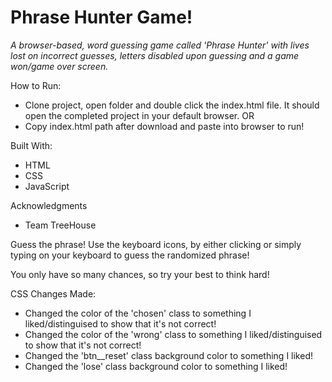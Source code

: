# Phrase Hunter Game!

*A browser-based, word guessing game called 'Phrase Hunter' with lives lost on incorrect guesses, letters disabled upon guessing and a game won/game over screen.*

How to Run: 
 - Clone project, open folder and double click the index.html file. It should open the completed project in your default browser. 
    OR 
 - Copy index.html path after download and paste into browser to run!

Built With: 
 - HTML
 - CSS
 - JavaScript

Acknowledgments 
 - Team TreeHouse

Guess the phrase!
Use the keyboard icons, by either clicking or simply typing on your keyboard to
guess the randomized phrase!

You only have so many chances, so try your best to think hard!

CSS Changes Made:
- Changed the color of the 'chosen' class to something I liked/distinguised to show that it's not correct!
- Changed the color of the 'wrong' class to something I liked/distinguised to show that it's not correct!
- Changed the 'btn__reset' class background color to something I liked!
- Changed the 'lose' class background color to something I liked!
